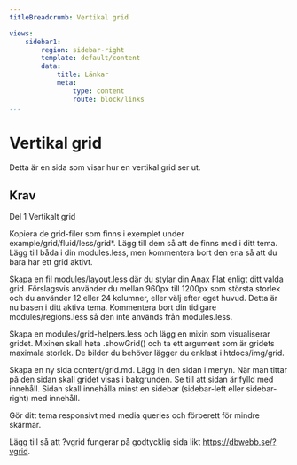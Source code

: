 ```yaml
---
titleBreadcrumb: Vertikal grid

views:
    sidebar1:
        region: sidebar-right
        template: default/content
        data:
            title: Länkar
            meta:
                type: content
                route: block/links
...
```


Vertikal grid
==========================  


Detta är en sida som visar hur en vertikal grid ser ut.

Krav
---

Del 1 Vertikalt grid

Kopiera de grid-filer som finns i exemplet under example/grid/fluid/less/grid*. Lägg till dem så att de finns med i ditt tema. Lägg till båda i din modules.less, men kommentera bort den ena så att du bara har ett grid aktivt.

Skapa en fil modules/layout.less där du stylar din Anax Flat enligt ditt valda grid. Förslagsvis använder du mellan 960px till 1200px som största storlek och du använder 12 eller 24 kolumner, eller välj efter eget huvud. Detta är nu basen i ditt aktiva tema. Kommentera bort din tidigare modules/regions.less så den inte används från modules.less.

Skapa en modules/grid-helpers.less och lägg en mixin som visualiserar gridet. Mixinen skall heta .showGrid() och ta ett argument som är gridets maximala storlek. De bilder du behöver lägger du enklast i htdocs/img/grid.

Skapa en ny sida content/grid.md. Lägg in den sidan i menyn. När man tittar på den sidan skall gridet visas i bakgrunden. Se till att sidan är fylld med innehåll. Sidan skall innehålla minst en sidebar (sidebar-left eller sidebar-right) med innehåll.

Gör ditt tema responsivt med media queries och förberett för mindre skärmar.

Lägg till så att ?vgrid fungerar på godtycklig sida likt https://dbwebb.se/?vgrid.
